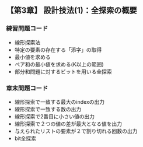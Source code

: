 ## 【第3章】 設計技法(1)：全探索の概要

### 練習問題コード
- 線形探索法
- 特定の要素の存在する「添字」の取得
- 最小値を求める
- ペア和の最小値を求める(K以上の範囲)
- 部分和問題に対するビットを用いる全探索

### 章末問題コード
- 線形探索で一致する最大のindexの出力
- 線形探索で一致する数の出力
- 線形探索で2番目に小さい値の出力
- 線形探索で２つの値の差が最大となる値を出力
- 与えられたリストの要素が２で割り切れる回数の出力
- bit全探索